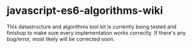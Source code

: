 # javascript-es6-algorithms-wiki

This datastructure and algorithms tool kit is currently being tested and finishup to make sure every implementation works correctly.
If there's any bug/error, most likely will be corrected soon.
